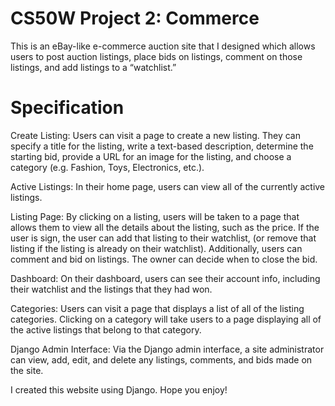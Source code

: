 # CS50W Project 2: Commerce

This is an eBay-like e-commerce auction site that I designed which allows users to post auction listings, place bids on listings, comment on those listings, and add listings to a “watchlist.”

# Specification

Create Listing: Users can visit a page to create a new listing. They can specify a title for the listing, write a text-based description, determine the starting bid, provide a URL for an image for the listing, and choose a category (e.g. Fashion, Toys, Electronics, etc.).

Active Listings: In their home page, users can view all of the currently active listings.

Listing Page: By clicking on a listing, users will be taken to a page that allows them to view all the details about the listing, such as the price. If the user is sign, the user can add that listing to their watchlist, (or remove that listing if the listing is already on their watchlist). Additionally, users can comment and bid on listings. The owner can decide when to close the bid. 

Dashboard: On their dashboard, users can see their account info, including their watchlist and the listings that they had won.

Categories: Users can visit a page that displays a list of all of the listing categories. Clicking on a category will take users to a page displaying all of the active listings that belong to that category.

Django Admin Interface: Via the Django admin interface, a site administrator can view, add, edit, and delete any listings, comments, and bids made on the site.

I created this website using Django. Hope you enjoy!